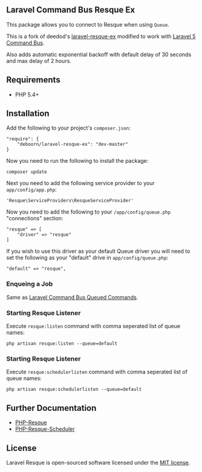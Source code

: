 ## Laravel Command Bus Resque Ex

This package allows you to connect to Resque when using `Queue`.

This is a fork of deedod's [laravel-resque-ex](https://github.com/deedod/laravel-resque-ex) modified to work with [Laravel 5 Command Bus](https://laravel.com/docs/5.0/bus).

Also adds automatic exponential backoff with default delay of 30 seconds and max delay of 2 hours.

## Requirements
- PHP 5.4+

## Installation

Add the following to your project's `composer.json`:

    "require": {
    	"deboorn/laravel-resque-ex": "dev-master"
    }

Now you need to run the following to install the package:

	composer update

Next you need to add the following service provider to your `app/config/app.php`:

    'Resque\ServiceProviders\ResqueServiceProvider'

Now you need to add the following to your `/app/config/queue.php` "connections" section:

    "resque" => [
    	"driver" => "resque"
    ]

If you wish to use this driver as your default Queue driver you will need to set the following as your "default" drive in `app/config/queue.php`:

    "default" => "resque",


### Enqueing a Job

Same as [Laravel Command Bus Queued Commands](https://laravel.com/docs/5.0/bus#queued-commands).

### Starting Resque Listener

Execute `resque:listen` command with comma seperated list of queue names:

    php artisan resque:listen --queue=default
    

### Starting Resque Listener

Execute `resque:schedulerlisten` command with comma seperated list of queue names:

    php artisan resque:schedulerlisten --queue=default

## Further Documentation

- [PHP-Resque](https://github.com/kamisama/php-resque-ex)
- [PHP-Resque-Scheduler](https://github.com/kamisama/php-resque-ex-scheduler)

## License

Laravel Resque is open-sourced software licensed under the [MIT license](http://opensource.org/licenses/MIT).

